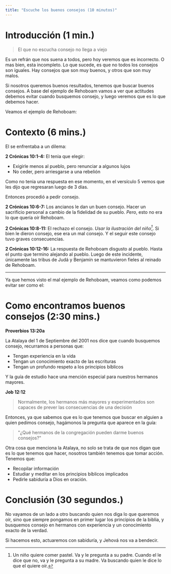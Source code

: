 ```yaml
---
title: "Escuche los buenos consejos (10 minutos)"
---
```


Introducción (1 min.)
=====================

> El que no escucha consejo no llega a viejo

Es un refrán que nos suena a todos, pero hoy veremos que es incorrecto. O mas
bien, esta incompleto. Lo que sucede, es que no todos los consejos son iguales.
Hay consejos que son muy buenos, y otros que son muy malos.

Si nosotros queremos buenos resultados, tenemos que buscar buenos consejos.
A base del ejemplo de Rehoboam vamos a ver que actitudes debemos evitar cuando
busquemos consejo, y luego veremos que es lo que debemos hacer.

Veamos el ejemplo de Rehoboam:

Contexto (6 mins.)
==================

El se enfrentaba a un dilema:

**2 Crónicas 10:1-4:** El tenia que elegir:

* Exigirle menos al pueblo, pero renunciar a algunos lujos
* No ceder, pero arriesgarse a una rebelión

Como no tenia una respuesta en ese momento, en el versículo 5 vemos que les
dijo que regresaran luego de 3 días.

Entonces procedió a pedir consejo.

**2 Crónicas 10:6-7:** Los ancianos le dan un buen consejo. Hacer un sacrificio
personal a cambio de la fidelidad de su pueblo. *Pero*, esto no era lo que
quería oír Rehoboam.

**2 Crónicas 10:8-11:** El rechazo el consejo. *Usar la ilustración del
niño[^1]*. Si bien le dieron consejo, ese era un mal consejo. Y el seguir este
consejo tuvo graves consecuencias.

[^1]: Un niño quiere comer pastel. Va y le pregunta a su padre. Cuando el le
      dice que no, va y le pregunta a su madre. Va buscando quien le dice lo
      que el quiere oír.

**2 Crónicas 10:12-16:** La respuesta de Rehoboam disgusto al pueblo. Hasta el
punto que termino alejando al pueblo. Luego de este incidente, únicamente las
tribus de Judá y Benjamín se mantuvieron fieles al reinado de Rehoboam.

---

Ya que hemos visto el mal ejemplo de Rehoboam, veamos como podemos evitar ser
como el:

Como encontramos buenos consejos (2:30 mins.)
=============================================

**Proverbios 13:20a**

La Atalaya del 1 de Septiembre del 2001 nos dice que cuando busquemos consejo,
recurramos a personas que:

* Tengan experiencia en la vida
* Tengan un conocimiento exacto de las escrituras
* Tengan un profundo respeto a los principios bíblicos

Y la guía de estudio hace una mención especial para nuestros hermanos mayores.

**Job 12:12**

> Normalmente, los hermanos más mayores y experimentados son capaces de prever
> las consecuencias de una decisión

Entonces, ya que sabemos que es lo que tenemos que buscar en alguien a quien
pedimos consejo, hagámonos la pregunta que aparece en la guía:

> "¿Qué hermanos de la congregación pueden darme buenos consejos?"

Otra cosa que menciona la Atalaya, no solo se trata de que nos digan que es lo
que tenemos que hacer, nosotros también tenemos que tomar acción. Tenemos que:

* Recopilar información
* Estudiar y meditar en los principios bíblicos implicados
* Pedirle sabiduría a Dios en oración.

Conclusión (30 segundos.)
=========================

No vayamos de un lado a otro buscando quien nos diga lo que queremos oír, sino
que siempre pongamos en primer lugar los principios de la biblia, y busquemos
consejo en hermanos con experiencia y un conocimiento exacto de la verdad.

Si hacemos esto, actuaremos con sabiduría, y Jehová nos va a bendecir.
